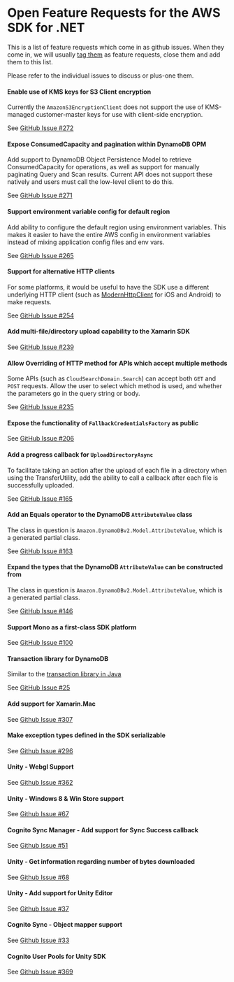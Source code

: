 # Open Feature Requests for the AWS SDK for .NET

This is a list of feature requests which come in as github issues. When they
come in, we will usually [tag them][tag] as feature requests, close them and
add them to this list.

Please refer to the individual issues to discuss or plus-one them.

[tag]: https://github.com/aws/aws-sdk-net/labels/Feature%20Request

#### Enable use of KMS keys for S3 Client encryption

Currently the ```AmazonS3EncryptionClient``` does not support the use of 
KMS-managed customer-master keys for use with client-side encryption.

See [GitHub Issue #272](https://github.com/aws/aws-sdk-net/issues/272)

#### Expose ConsumedCapacity and pagination within DynamoDB OPM

Add support to DynamoDB Object Persistence Model to retrieve ConsumedCapacity
for operations, as well as support for manually paginating Query and Scan results.
Current API does not support these natively and users must call the low-level
client to do this.

See [GitHub Issue #271](https://github.com/aws/aws-sdk-net/issues/271)

#### Support environment variable config for default region 

Add ability to configure the default region using environment variables. 
This makes it easier to have the entire AWS config in environment variables 
instead of mixing application config files and env vars.

See [GitHub Issue #265](https://github.com/aws/aws-sdk-net/issues/265)

#### Support for alternative HTTP clients

For some platforms, it would be useful to have the SDK use a different
underlying HTTP client (such as
[ModernHttpClient](https://github.com/paulcbetts/ModernHttpClient) for iOS and
Android) to make requests.

See [GitHub Issue #254](https://github.com/aws/aws-sdk-net/issues/254)

#### Add multi-file/directory upload capability to the Xamarin SDK

See [GitHub Issue #239](https://github.com/aws/aws-sdk-net/issues/239)

#### Allow Overriding of HTTP method for APIs which accept multiple methods

Some APIs (such as ```CloudSearchDomain.Search```) can accept
both ```GET``` and ```POST``` requests. Allow the user to select which
method is used, and whether the parameters go in the query string or body.

See [GitHub Issue #235](https://github.com/aws/aws-sdk-net/issues/235)

#### Expose the functionality of ```FallbackCredentialsFactory``` as public

See [GitHub Issue #206](https://github.com/aws/aws-sdk-net/issues/206)

#### Add a progress callback for ```UploadDirectoryAsync```

To facilitate taking an action after the upload of each file in a directory
when using the TransferUtility, add the ability to call a callback after
each file is successfully uploaded.

See [GitHub Issue #165](https://github.com/aws/aws-sdk-net/issues/165)

#### Add an Equals operator to the DynamoDB ```AttributeValue``` class

The class in question is ```Amazon.DynamoDBv2.Model.AttributeValue```, which
is a generated partial class.

See [GitHub Issue #163](https://github.com/aws/aws-sdk-net/issues/163)

#### Expand the types that the DynamoDB ```AttributeValue``` can be constructed from

The class in question is ```Amazon.DynamoDBv2.Model.AttributeValue```, which
is a generated partial class.

See [GitHub Issue #146](https://github.com/aws/aws-sdk-net/issues/146)

#### Support Mono as a first-class SDK platform

See [GitHub Issue #100](https://github.com/aws/aws-sdk-net/issues/100)

#### Transaction library for DynamoDB

Similar to the [transaction library in Java](https://aws.amazon.com/blogs/aws/dynamodb-transaction-library/)

See [GitHub Issue #25](https://github.com/aws/aws-sdk-net/issues/25)

#### Add support for Xamarin.Mac

See [Github Issue #307](https://github.com/aws/aws-sdk-net/issues/307)

#### Make exception types defined in the SDK serializable

See [Github Issue #296](https://github.com/aws/aws-sdk-net/issues/296)

#### Unity - Webgl Support

See [Github Issue #362](https://github.com/aws/aws-sdk-net/issues/326)

#### Unity - Windows 8 & Win Store support

See [Github Issue #67](https://github.com/aws/aws-sdk-unity/issues/67)

#### Cognito Sync Manager - Add support for Sync Success callback

See [Github Issue #51](https://github.com/aws/aws-sdk-unity/issues/51)

#### Unity - Get information regarding number of bytes downloaded

See [Github Issue #68](https://github.com/aws/aws-sdk-unity/issues/68)

#### Unity - Add support for Unity Editor

See [Github Issue #37](https://github.com/aws/aws-sdk-unity/issues/37)

#### Cognito Sync - Object mapper support

See [Github Issue #33](https://github.com/aws/aws-sdk-unity/issues/33)

#### Cognito User Pools for Unity SDK

See [Github Issue #369](https://github.com/aws/aws-sdk-unity/issues/369)
